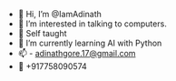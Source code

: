 
- 👋 Hi, I’m @IamAdinath
- 👀 I’m interested in talking to computers.
- :school_satchel: Self taught
- 🌱 I’m currently learning AI with Python
- :mailbox: - adinathgore.17@gmail.com
- :iphone: +917758090574

<!---
IamAdinath/IamAdinath is a ✨ special ✨ repository because its `README.md` (this file) appears on your GitHub profile.
You can click the Preview link to take a look at your changes.
--->
